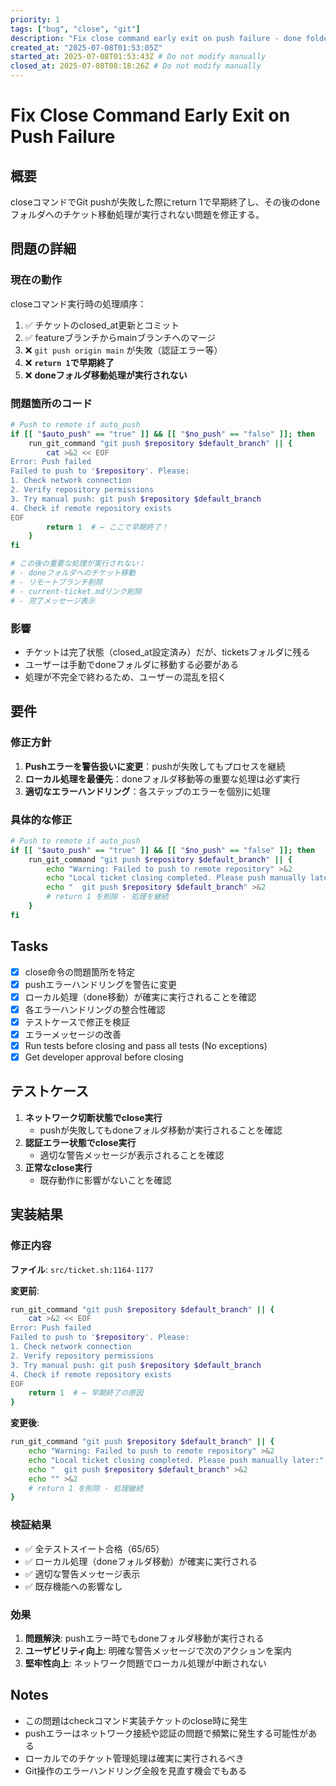 ```yaml
---
priority: 1
tags: ["bug", "close", "git"]
description: "Fix close command early exit on push failure - done folder move not executed"
created_at: "2025-07-08T01:53:05Z"
started_at: 2025-07-08T01:53:43Z # Do not modify manually
closed_at: 2025-07-08T08:18:26Z # Do not modify manually
---
```


# Fix Close Command Early Exit on Push Failure

## 概要
closeコマンドでGit pushが失敗した際にreturn 1で早期終了し、その後のdoneフォルダへのチケット移動処理が実行されない問題を修正する。

## 問題の詳細

### 現在の動作
closeコマンド実行時の処理順序：
1. ✅ チケットのclosed_at更新とコミット
2. ✅ featureブランチからmainブランチへのマージ
3. ❌ `git push origin main` が失敗（認証エラー等）
4. ❌ **`return 1`で早期終了** 
5. ❌ **doneフォルダ移動処理が実行されない**

### 問題箇所のコード
```bash
# Push to remote if auto_push
if [[ "$auto_push" == "true" ]] && [[ "$no_push" == "false" ]]; then
    run_git_command "git push $repository $default_branch" || {
        cat >&2 << EOF
Error: Push failed
Failed to push to '$repository'. Please:
1. Check network connection
2. Verify repository permissions
3. Try manual push: git push $repository $default_branch
4. Check if remote repository exists
EOF
        return 1  # ← ここで早期終了！
    }
fi

# この後の重要な処理が実行されない：
# - doneフォルダへのチケット移動
# - リモートブランチ削除
# - current-ticket.mdリンク削除
# - 完了メッセージ表示
```

### 影響
- チケットは完了状態（closed_at設定済み）だが、ticketsフォルダに残る
- ユーザーは手動でdoneフォルダに移動する必要がある
- 処理が不完全で終わるため、ユーザーの混乱を招く

## 要件

### 修正方針
1. **Pushエラーを警告扱いに変更**：pushが失敗してもプロセスを継続
2. **ローカル処理を最優先**：doneフォルダ移動等の重要な処理は必ず実行
3. **適切なエラーハンドリング**：各ステップのエラーを個別に処理

### 具体的な修正
```bash
# Push to remote if auto_push
if [[ "$auto_push" == "true" ]] && [[ "$no_push" == "false" ]]; then
    run_git_command "git push $repository $default_branch" || {
        echo "Warning: Failed to push to remote repository" >&2
        echo "Local ticket closing completed. Please push manually later:" >&2
        echo "  git push $repository $default_branch" >&2
        # return 1 を削除 - 処理を継続
    }
fi
```

## Tasks
- [x] close命令の問題箇所を特定
- [x] pushエラーハンドリングを警告に変更
- [x] ローカル処理（done移動）が確実に実行されることを確認
- [x] 各エラーハンドリングの整合性確認
- [x] テストケースで修正を検証
- [x] エラーメッセージの改善
- [x] Run tests before closing and pass all tests (No exceptions)
- [x] Get developer approval before closing

## テストケース
1. **ネットワーク切断状態でclose実行**
   - pushが失敗してもdoneフォルダ移動が実行されることを確認
2. **認証エラー状態でclose実行**  
   - 適切な警告メッセージが表示されることを確認
3. **正常なclose実行**
   - 既存動作に影響がないことを確認

## 実装結果

### 修正内容
**ファイル**: `src/ticket.sh:1164-1177`

**変更前**:
```bash
run_git_command "git push $repository $default_branch" || {
    cat >&2 << EOF
Error: Push failed
Failed to push to '$repository'. Please:
1. Check network connection
2. Verify repository permissions
3. Try manual push: git push $repository $default_branch
4. Check if remote repository exists
EOF
    return 1  # ← 早期終了の原因
}
```

**変更後**:
```bash
run_git_command "git push $repository $default_branch" || {
    echo "Warning: Failed to push to remote repository" >&2
    echo "Local ticket closing completed. Please push manually later:" >&2
    echo "  git push $repository $default_branch" >&2
    echo "" >&2
    # return 1 を削除 - 処理継続
}
```

### 検証結果
- ✅ 全テストスイート合格（65/65）
- ✅ ローカル処理（doneフォルダ移動）が確実に実行される
- ✅ 適切な警告メッセージ表示
- ✅ 既存機能への影響なし

### 効果
1. **問題解決**: pushエラー時でもdoneフォルダ移動が実行される
2. **ユーザビリティ向上**: 明確な警告メッセージで次のアクションを案内
3. **堅牢性向上**: ネットワーク問題でローカル処理が中断されない

## Notes
- この問題はcheckコマンド実装チケットのclose時に発生
- pushエラーはネットワーク接続や認証の問題で頻繁に発生する可能性がある
- ローカルでのチケット管理処理は確実に実行されるべき
- Git操作のエラーハンドリング全般を見直す機会でもある

